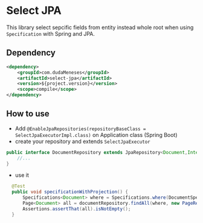 # Select JPA
This library select sepcific fields from entity instead whole root when using `Specification` with Spring and JPA.  

## Dependency
```xml
<dependency>
    <groupId>com.dudaMeneses</groupId>
    <artifactId>select-jpa</artifactId>
    <version>${project.version}</version>
    <scope>compile</scope>
</dependency>
```

## How to use
- Add ``@EnableJpaRepositories(repositoryBaseClass = SelectJpaExecutorImpl.class)`` on Application class (Spring Boot)
- create your repository and extends ``SelectJpaExecutor``
```java
public interface DocumentRepository extends JpaRepository<Document,Integer>, SelectJpaExecutor<Document,Integer> {
    //...
}
```
- use it
```java
  @Test
  public void specificationWithProjection() {
      Specifications<Document> where = Specifications.where(DocumentSpecs.idEq(1L));
      Page<Document> all = documentRepository.findAll(where, new PageRequest(0,10), SelectFilter.builder().selectors("id").build());
      Assertions.assertThat(all).isNotEmpty();
  }
```
